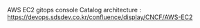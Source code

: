AWS EC2 gitops console Catalog architecture : https://devops.sdsdev.co.kr/confluence/display/CNCF/AWS-EC2